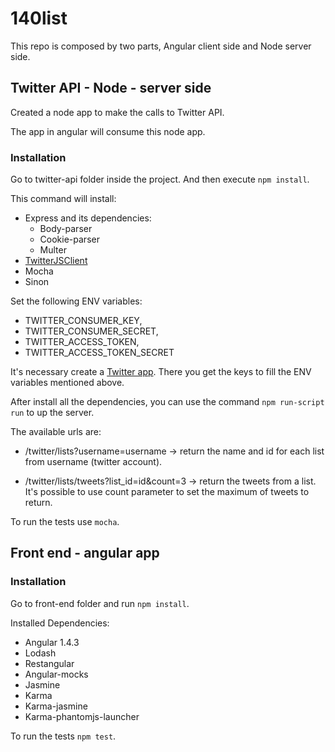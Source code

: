 # 140list

This repo is composed by two parts, Angular client side and Node server side.

## Twitter API - Node - server side

Created a node app to make the calls to Twitter API.

The app in angular will consume this node app.

### Installation

Go to twitter-api folder inside the project. And then execute `npm install`.

This command will install:

- Express and its dependencies:
  - Body-parser
  - Cookie-parser
  - Multer
- [TwitterJSClient](https://github.com/BoyCook/TwitterJSClient)
- Mocha
- Sinon

Set the following ENV variables:

- TWITTER_CONSUMER_KEY,
- TWITTER_CONSUMER_SECRET,
- TWITTER_ACCESS_TOKEN,
- TWITTER_ACCESS_TOKEN_SECRET

It's necessary create a [Twitter app](https://dev.twitter.com/apps). There you get the keys to fill the ENV variables mentioned above.

After install all the dependencies, you can use the command `npm run-script run` to up the server.

The available urls are:

- /twitter/lists?username=username -> return the name and id for each list from username (twitter account).

- /twitter/lists/tweets?list_id=id&count=3 -> return the tweets from a list. It's possible to use count parameter to set the maximum of tweets to return. 

To run the tests use `mocha`.

## Front end - angular app

### Installation

Go to front-end folder and run `npm install`.

Installed Dependencies:

- Angular 1.4.3
- Lodash
- Restangular
- Angular-mocks
- Jasmine
- Karma
- Karma-jasmine
- Karma-phantomjs-launcher

To run the tests `npm test`.
